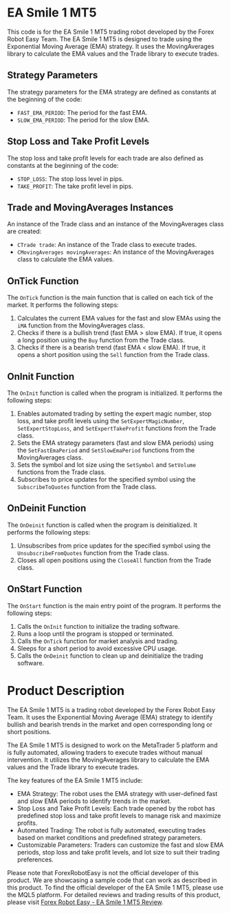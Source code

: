 # EA Smile 1 MT5

This code is for the EA Smile 1 MT5 trading robot developed by the Forex Robot Easy Team. The EA Smile 1 MT5 is designed to trade using the Exponential Moving Average (EMA) strategy. It uses the MovingAverages library to calculate the EMA values and the Trade library to execute trades.

## Strategy Parameters

The strategy parameters for the EMA strategy are defined as constants at the beginning of the code:

- `FAST_EMA_PERIOD`: The period for the fast EMA.
- `SLOW_EMA_PERIOD`: The period for the slow EMA.

## Stop Loss and Take Profit Levels

The stop loss and take profit levels for each trade are also defined as constants at the beginning of the code:

- `STOP_LOSS`: The stop loss level in pips.
- `TAKE_PROFIT`: The take profit level in pips.

## Trade and MovingAverages Instances

An instance of the Trade class and an instance of the MovingAverages class are created:

- `CTrade trade`: An instance of the Trade class to execute trades.
- `CMovingAverages movingAverages`: An instance of the MovingAverages class to calculate the EMA values.

## OnTick Function

The `OnTick` function is the main function that is called on each tick of the market. It performs the following steps:

1. Calculates the current EMA values for the fast and slow EMAs using the `iMA` function from the MovingAverages class.
2. Checks if there is a bullish trend (fast EMA > slow EMA). If true, it opens a long position using the `Buy` function from the Trade class.
3. Checks if there is a bearish trend (fast EMA < slow EMA). If true, it opens a short position using the `Sell` function from the Trade class.

## OnInit Function

The `OnInit` function is called when the program is initialized. It performs the following steps:

1. Enables automated trading by setting the expert magic number, stop loss, and take profit levels using the `SetExpertMagicNumber`, `SetExpertStopLoss`, and `SetExpertTakeProfit` functions from the Trade class.
2. Sets the EMA strategy parameters (fast and slow EMA periods) using the `SetFastEmaPeriod` and `SetSlowEmaPeriod` functions from the MovingAverages class.
3. Sets the symbol and lot size using the `SetSymbol` and `SetVolume` functions from the Trade class.
4. Subscribes to price updates for the specified symbol using the `SubscribeToQuotes` function from the Trade class.

## OnDeinit Function

The `OnDeinit` function is called when the program is deinitialized. It performs the following steps:

1. Unsubscribes from price updates for the specified symbol using the `UnsubscribeFromQuotes` function from the Trade class.
2. Closes all open positions using the `CloseAll` function from the Trade class.

## OnStart Function

The `OnStart` function is the main entry point of the program. It performs the following steps:

1. Calls the `OnInit` function to initialize the trading software.
2. Runs a loop until the program is stopped or terminated.
3. Calls the `OnTick` function for market analysis and trading.
4. Sleeps for a short period to avoid excessive CPU usage.
5. Calls the `OnDeinit` function to clean up and deinitialize the trading software.

# Product Description

The EA Smile 1 MT5 is a trading robot developed by the Forex Robot Easy Team. It uses the Exponential Moving Average (EMA) strategy to identify bullish and bearish trends in the market and open corresponding long or short positions.

The EA Smile 1 MT5 is designed to work on the MetaTrader 5 platform and is fully automated, allowing traders to execute trades without manual intervention. It utilizes the MovingAverages library to calculate the EMA values and the Trade library to execute trades.

The key features of the EA Smile 1 MT5 include:

- EMA Strategy: The robot uses the EMA strategy with user-defined fast and slow EMA periods to identify trends in the market.
- Stop Loss and Take Profit Levels: Each trade opened by the robot has predefined stop loss and take profit levels to manage risk and maximize profits.
- Automated Trading: The robot is fully automated, executing trades based on market conditions and predefined strategy parameters.
- Customizable Parameters: Traders can customize the fast and slow EMA periods, stop loss and take profit levels, and lot size to suit their trading preferences.

Please note that ForexRobotEasy is not the official developer of this product. We are showcasing a sample code that can work as described in this product. To find the official developer of the EA Smile 1 MT5, please use the MQL5 platform. For detailed reviews and trading results of this product, please visit [Forex Robot Easy - EA Smile 1 MT5 Review](https://forexroboteasy.com/forex-robot-review/ea-smile-1-mt5-review-exponential-moving-average-explained/).
